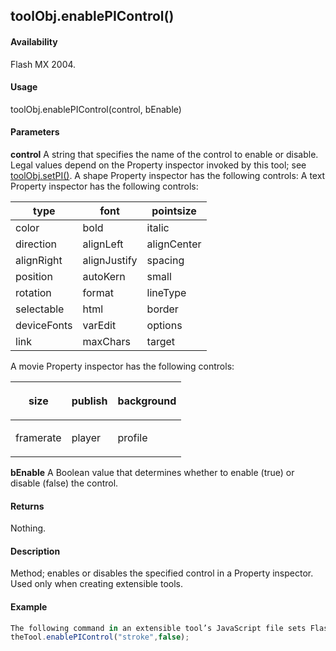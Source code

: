 ## toolObj.enablePIControl()

#### Availability

Flash MX 2004.

#### Usage

toolObj.enablePIControl(control, bEnable)

#### Parameters

**control** A string that specifies the name of the control to enable or disable. Legal values depend on the Property inspector invoked by this tool; see [toolObj.setPI()](#!AdobeDocs/developers-animatesdk-docs/test/ToolObj_object/toolObj7.md).
A shape Property inspector has the following controls:
A text Property inspector has the following controls:

| type        | font         | pointsize   |
|-------------|--------------|-------------|
| color       | bold         | italic      |
| direction   | alignLeft    | alignCenter |
| alignRight  | alignJustify | spacing     |
| position    | autoKern     | small       |
| rotation    | format       | lineType    |
| selectable  | html         | border      |
| deviceFonts | varEdit      | options     |
| link        | maxChars     | target      |

A movie Property inspector has the following controls:

<table><thead><tr class="header"><th>size</th><th>publish</th><th><p>background</p></th></tr></thead><tbody><tr class="odd"><td>framerate</td><td>player</td><td><p>profile</p></td></tr></tbody></table>

**bEnable** A Boolean value that determines whether to enable (true) or disable (false) the control.

#### Returns

Nothing.

#### Description

Method; enables or disables the specified control in a Property inspector. Used only when creating extensible tools.

#### Example

```javascript
The following command in an extensible tool’s JavaScript file sets Flash to not show the stroke options in the Property inspector for that tool:
theTool.enablePIControl("stroke",false);

```